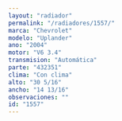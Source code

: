 ```yaml
---
layout: "radiador"
permalink: "/radiadores/1557/"
marca: "Chevrolet"
modelo: "Uplander"
ano: "2004"
motor: "V6 3.4"
transmision: "Automática"
parte: "432351"
clima: "Con clima"
alto: "30 5/16"
ancho: "14 13/16"
observaciones: ""
id: "1557"
---
```


